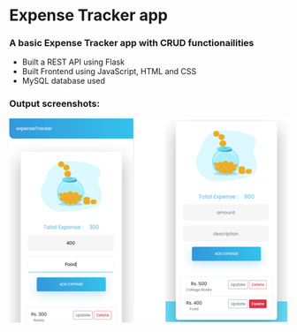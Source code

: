 # Expense Tracker app

### A basic Expense Tracker app with CRUD functionailities
- Built a REST API using Flask
- Built Frontend using JavaScript, HTML and CSS
- MySQL database used


### Output screenshots:

![screenshot](./ss.png)
